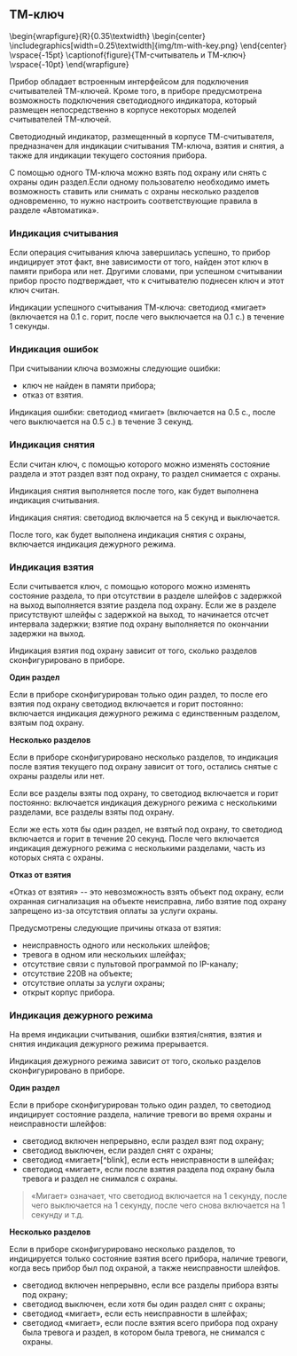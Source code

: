 
## ТМ-ключ

\begin{wrapfigure}{R}{0.35\textwidth}
	\begin{center}
		\includegraphics[width=0.25\textwidth]{img/tm-with-key.png}
	\end{center}
	\vspace{-15pt}
	\captionof{figure}{TM-считыватель и ТМ-ключ}
	\vspace{-10pt}
\end{wrapfigure}

Прибор обладает встроенным интерфейсом для подключения считывателей ТМ-ключей. Кроме того, в приборе предусмотрена возможность подключения светодиодного индикатора, который размещен непосредственно в корпусе некоторых моделей считывателей ТМ-ключей.

Светодиодный индикатор, размещенный в корпусе ТМ-считывателя, предназначен для индикации считывания ТМ-ключа, взятия и снятия, а также для индикации текущего состояния прибора.

С помощью одного ТМ-ключа можно взять под охрану или снять с охраны один раздел.Если одному пользователю необходимо иметь возможность ставить или снимать с охраны несколько разделов одновременно, то нужно настроить соответствующие правила в разделе «Автоматика». 

### Индикация считывания

Если операция считывания ключа завершилась успешно, то прибор индицирует этот факт, вне зависимости от того, найден этот ключ в памяти прибора или нет. Другими словами, при успешном считывании прибор просто подтверждает, что к считывателю поднесен ключ и этот ключ считан. 

Индикации успешного считывания ТМ-ключа: светодиод «мигает» (включается на 0.1 с. горит, после чего выключается на 0.1 с.) в течение 1 секунды.

### Индикация ошибок

При считывании ключа возможны следующие ошибки:

* ключ не найден в памяти прибора;
* отказ от взятия.

Индикация ошибки: светодиод «мигает» (включается на 0.5 с., после чего выключается на 0.5 с.) в течение 3 секунд.

### Индикация снятия

Если считан ключ, с помощью которого можно изменять состояние раздела и этот раздел взят под охрану, то раздел снимается с охраны.

Индикация снятия выполняется после того, как будет выполнена индикация считывания.

Индикация снятия: светодиод включается на 5 секунд и выключается.

После того, как будет выполнена индикация снятия с охраны, включается индикация дежурного режима.

### Индикация взятия

Если считывается ключ, с помощью которого можно изменять состояние раздела, то при отсутствии в разделе шлейфов с задержкой на выход выполняется взятие раздела под охрану. Если же в разделе присутствуют шлейфы с задержкой на выход, то начинается отсчет интервала задержки; взятие под охрану выполняется по окончании задержки на выход.

Индикация взятия под охрану зависит от того, сколько разделов сконфигурировано в приборе.

**Один раздел**

Если в приборе сконфигурирован только один раздел, то после его взятия под охрану светодиод включается и горит постоянно: включается индикация дежурного режима с единственным разделом, взятым под охрану.

**Несколько разделов**

Если в приборе сконфигурировано несколько разделов, то индикация после взятия текущего под охрану зависит от того, остались снятые с охраны разделы или нет.

Если все разделы взяты под охрану, то светодиод включается и горит постоянно: включается индикация дежурного режима с несколькими разделами, все разделы взяты под охрану.

Если же есть хотя бы один раздел, не взятый под охрану, то светодиод включается и горит в течение 20 секунд. После чего включается индикация дежурного режима с несколькими разделами, часть из которых снята с охраны.

**Отказ от взятия**

«Отказ от взятия» -- это невозможность взять объект под охрану, если охранная сигнализация на объекте неисправна, либо взятие под охрану запрещено из-за отсутствия оплаты за услуги охраны.

Предусмотрены следующие причины отказа от взятия:

* неисправность одного или нескольких шлейфов;
* тревога в одном или нескольких шлейфах;
* отсутствие связи с пультовой программой по IP-каналу;
* отсутствие 220В на объекте;
* отсутствие оплаты за услуги охраны;
* открыт корпус прибора.

### Индикация дежурного режима

На время индикации считывания, ошибки взятия/снятия, взятия и снятия индикация дежурного режима 
прерывается.

Индикация дежурного режима зависит от того, сколько разделов сконфигурировано в приборе.

**Один раздел**

Если в приборе сконфигурирован только один раздел, то светодиод индицирует состояние раздела, наличие тревоги во время охраны и неисправности шлейфов:

* светодиод включен непрерывно, если раздел взят под охрану;
* светодиод выключен, если раздел снят с охраны;
* светодиод «мигает»[^blink], если есть неисправности в шлейфах;
* светодиод «мигает», если после взятия раздела под охрану была тревога и раздел не снимался с охраны.

> «Мигает» означает, что светодиод включается на 1 секунду, после чего выключается на 1 секунду, после чего снова включается на 1 секунду и т.д.

**Несколько разделов**

Если в приборе сконфигурировано несколько разделов, то индицируется только состояние взятия всего прибора, наличие тревоги, когда весь прибор был под охраной, а также неисправности шлейфов.

* светодиод включен непрерывно, если все разделы прибора взяты под охрану;
* светодиод выключен, если хотя бы один раздел снят с охраны;
* светодиод «мигает», если есть неисправности в шлейфах;
* светодиод «мигает», если после взятия всего прибора под охрану была тревога и раздел, в котором была тревога, не снимался с охраны.

